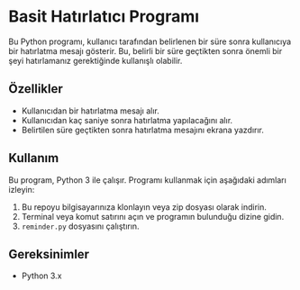 # Basit Hatırlatıcı Programı

Bu Python programı, kullanıcı tarafından belirlenen bir süre sonra kullanıcıya bir hatırlatma mesajı gösterir. Bu, belirli bir süre geçtikten sonra önemli bir şeyi hatırlamanız gerektiğinde kullanışlı olabilir.

## Özellikler

- Kullanıcıdan bir hatırlatma mesajı alır.
- Kullanıcıdan kaç saniye sonra hatırlatma yapılacağını alır.
- Belirtilen süre geçtikten sonra hatırlatma mesajını ekrana yazdırır.

## Kullanım

Bu program, Python 3 ile çalışır. Programı kullanmak için aşağıdaki adımları izleyin:

1. Bu repoyu bilgisayarınıza klonlayın veya zip dosyası olarak indirin.
2. Terminal veya komut satırını açın ve programın bulunduğu dizine gidin.
3. `reminder.py` dosyasını çalıştırın.

## Gereksinimler

- Python 3.x
